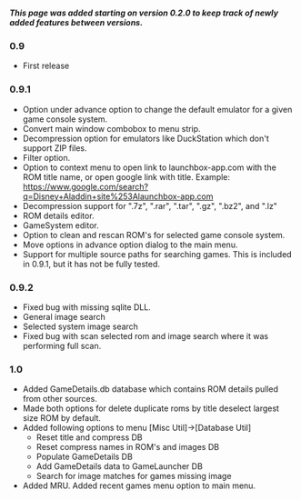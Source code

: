 ##### This page was added starting on version 0.2.0 to keep track of newly added features between versions.
### 0.9
- First release
### 0.9.1
- Option under advance option to change the default emulator for a given game console system.
- Convert main window combobox to menu strip.
- Decompression option for emulators like DuckStation which don't support ZIP files.
- Filter option.
- Option to context menu to open link to launchbox-app.com with the ROM title name, or open google link with title. Example: https://www.google.com/search?q=Disney+Aladdin+site%253Alaunchbox-app.com
- Decompression support for ".7z", ".rar", ".tar", ".gz", ".bz2", and ".lz"
- ROM details editor.
- GameSystem editor.
- Option to clean and rescan ROM's for selected game console system.
- Move options in advance option dialog to the main menu.
- Support for multiple source paths for searching games. This is included in 0.9.1, but it has not be fully tested.
### 0.9.2
- Fixed bug with missing sqlite DLL.
- General image search
- Selected system image search
- Fixed bug with scan selected rom and image search where it was performing full scan.
### 1.0
- Added GameDetails.db database which contains ROM details pulled from other sources.
- Made both options for delete duplicate roms by title deselect largest size ROM by default.
- Added following options to menu [Misc Util]->[Database Util]
    - Reset title and compress DB
	- Reset compress names in ROM's and images DB
	- Populate GameDetails DB
	- Add GameDetails data to GameLauncher DB
	- Search for image matches for games missing image
- Added MRU. Added recent games menu option to main menu.